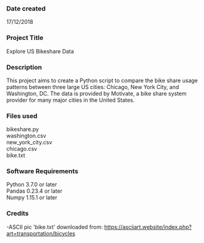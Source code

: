 ### Date created
17/12/2018

### Project Title
Explore US Bikeshare Data

### Description
This project aims to create a Python script to compare the bike share usage patterns between three large US cities: Chicago, New York City, and Washington, DC. The data is provided by Motivate, a bike share system provider for many major cities in the United States.

### Files used
bikeshare.py  
washington.csv  
new_york_city.csv  
chicago.csv  
bike.txt

### Software Requirements
Python 3.7.0 or later  
Pandas 0.23.4 or later  
Numpy 1.15.1 or later  

### Credits
-ASCII pic 'bike.txt' downloaded from:
 https://asciiart.website/index.php?art=transportation/bicycles
